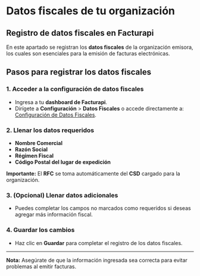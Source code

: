 # Datos fiscales de tu organización

## Registro de datos fiscales en Facturapi

En este apartado se registran los **datos fiscales** de la organización emisora, los cuales son esenciales para la emisión de facturas electrónicas.

## Pasos para registrar los datos fiscales

### 1. Acceder a la configuración de datos fiscales
   - Ingresa a tu **dashboard de Facturapi**.
   - Dirígete a **Configuración** > **Datos Fiscales** o accede directamente a: [Configuración de Datos Fiscales](https://dashboard.facturapi.io/settings/legal).

### 2. Llenar los datos requeridos
   - **Nombre Comercial**
   - **Razón Social**
   - **Régimen Fiscal**
   - **Código Postal del lugar de expedición**
   
   **Importante:** El **RFC** se toma automáticamente del **CSD** cargado para la organización.

### 3. (Opcional) Llenar datos adicionales
   - Puedes completar los campos no marcados como requeridos si deseas agregar más información fiscal.

### 4. Guardar los cambios
   - Haz clic en **Guardar** para completar el registro de los datos fiscales.

---

**Nota:** Asegúrate de que la información ingresada sea correcta para evitar problemas al emitir facturas.